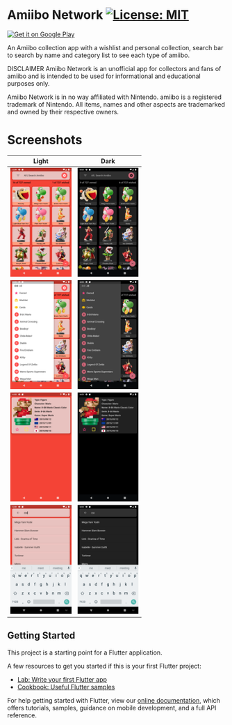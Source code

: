 # Amiibo Network [![License: MIT](https://img.shields.io/badge/License-MIT-yellow.svg)](LICENSE)

<a href='https://play.google.com/store/apps/details?hl=en_US&id=com.dartz.amiibo_network&pcampaignid=MKT-Other-global-all-co-prtnr-py-PartBadge-Mar2515-1'><img alt='Get it on Google Play' src='https://play.google.com/intl/en_us/badges/images/generic/en_badge_web_generic.png' width=150/></a>

An Amiibo collection app with a wishlist and personal collection, search bar to search by name and category list to see each type of amiibo.

DISCLAIMER
Amiibo Network is an unofficial app for collectors and fans of amiibo and is intended to be used for informational and educational purposes only.

Amiibo Network is in no way affiliated with Nintendo. amiibo is a registered trademark of Nintendo. All items, names and other aspects are trademarked and owned by their respective owners.

# Screenshots

Light                      |             Dark
:-------------------------:|:-------------------------:
<img src="screenshots/Nexus5X_home.png" height="250"> | <img src="screenshots/Nexus5X_home_dark.png" height="250">
<img src="screenshots/Nexus5X_Category.png" height="250"> | <img src="screenshots/Nexus5X_Category_dark.png" height="250">
<img src="screenshots/Nexus5x_detail.png" height="250"> | <img src="screenshots/Nexus5X_detail_dark.png" height="250">
<img src="screenshots/Nexus5X_search.png" height="250"> | <img src="screenshots/Nexus5X_search_dark.png" height="250">

## Getting Started

This project is a starting point for a Flutter application.

A few resources to get you started if this is your first Flutter project:

- [Lab: Write your first Flutter app](https://flutter.dev/docs/get-started/codelab)
- [Cookbook: Useful Flutter samples](https://flutter.dev/docs/cookbook)

For help getting started with Flutter, view our
[online documentation](https://flutter.dev/docs), which offers tutorials,
samples, guidance on mobile development, and a full API reference.
